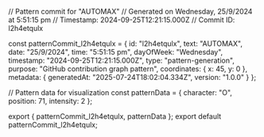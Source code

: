 // Pattern commit for "AUTOMAX"
// Generated on Wednesday, 25/9/2024 at 5:51:15 pm
// Timestamp: 2024-09-25T12:21:15.000Z
// Commit ID: l2h4etqulx

const patternCommit_l2h4etqulx = {
  id: "l2h4etqulx",
  text: "AUTOMAX",
  date: "25/9/2024",
  time: "5:51:15 pm",
  dayOfWeek: "Wednesday",
  timestamp: "2024-09-25T12:21:15.000Z",
  type: "pattern-generation",
  purpose: "GitHub contribution graph pattern",
  coordinates: {
    x: 45,
    y: 0
  },
  metadata: {
    generatedAt: "2025-07-24T18:02:04.334Z",
    version: "1.0.0"
  }
};

// Pattern data for visualization
const patternData = {
  character: "O",
  position: 71,
  intensity: 2
};

export { patternCommit_l2h4etqulx, patternData };
export default patternCommit_l2h4etqulx;
